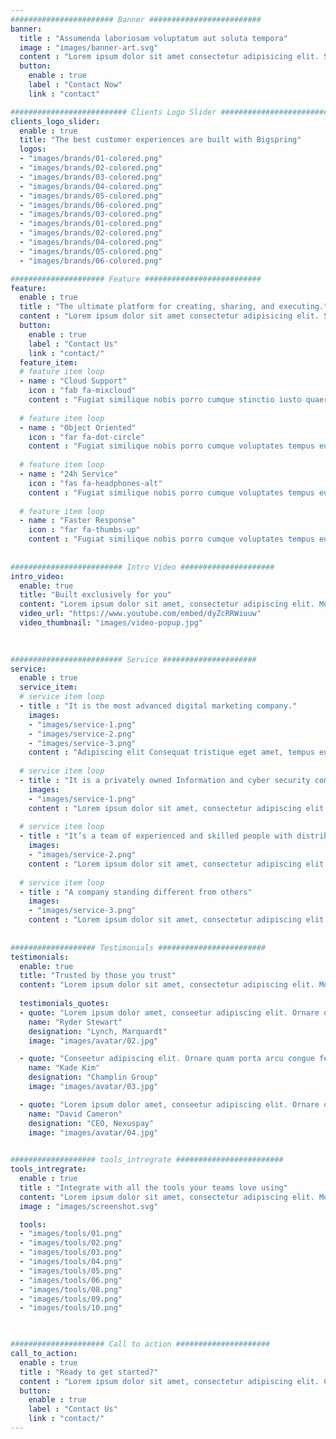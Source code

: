```yaml
---
####################### Banner #########################
banner:
  title : "Assumenda laboriosam voluptatum aut soluta tempora"
  image : "images/banner-art.svg"
  content : "Lorem ipsum dolor sit amet consectetur adipisicing elit. Sit sapiente est asperiores mollitia quas. <br/> incidunt suscipit culpa ea deserunt facilis iure, fugiat assumenda laboriosam voluptatum aut soluta tempora quos! Quas!"
  button:
    enable : true
    label : "Contact Now"
    link : "contact"

########################## Clients Logo Slider #########################
clients_logo_slider:
  enable : true
  title: "The best customer experiences are built with Bigspring"
  logos:
  - "images/brands/01-colored.png"
  - "images/brands/02-colored.png"
  - "images/brands/03-colored.png"
  - "images/brands/04-colored.png"
  - "images/brands/05-colored.png"
  - "images/brands/06-colored.png"
  - "images/brands/03-colored.png"
  - "images/brands/01-colored.png"
  - "images/brands/02-colored.png"
  - "images/brands/04-colored.png"
  - "images/brands/05-colored.png"
  - "images/brands/06-colored.png"

##################### Feature ##########################
feature:
  enable : true
  title : "The ultimate platform for creating, sharing, and executing."
  content : "Lorem ipsum dolor sit amet consectetur adipisicing elit. Sit sapiente est asperiores mollitia quas.incidunt suscipit culpa ea deserunt facilis iure, fugiat assumenda laboriosam voluptatum aut soluta tempora quos! Quas!"
  button:
    enable : true
    label : "Contact Us"
    link : "contact/"
  feature_item:
  # feature item loop
  - name : "Cloud Support"
    icon : "fab fa-mixcloud"
    content : "Fugiat similique nobis porro cumque stinctio iusto quaerat corrupti."
    
  # feature item loop
  - name : "Object Oriented"
    icon : "far fa-dot-circle"
    content : "Fugiat similique nobis porro cumque voluptates tempus eupo stinctio."
    
  # feature item loop
  - name : "24h Service"
    icon : "fas fa-headphones-alt"
    content : "Fugiat similique nobis porro cumque voluptates tempus eupo stinctio."
    
  # feature item loop
  - name : "Faster Response"
    icon : "far fa-thumbs-up"
    content : "Fugiat similique nobis porro cumque voluptates tempus eupo stinctio."
      
      
######################### Intro Video #####################
intro_video:
  enable: true
  title: "Built exclusively for you"
  content: "Lorem ipsum dolor sit amet, consectetur adipiscing elit. Morbi egestas Werat viverra id et aliquet. vulputate egestas sollicitudin."
  video_url: "https://www.youtube.com/embed/dyZcRRWiuuw"
  video_thumbnail: "images/video-popup.jpg"

      
      
######################### Service #####################
service:
  enable : true
  service_item:
  # service item loop
  - title : "It is the most advanced digital marketing company."
    images:
    - "images/service-1.png"
    - "images/service-2.png"
    - "images/service-3.png"
    content : "Adipiscing elit Consequat tristique eget amet, tempus eu at consecttur. Leo facilisi nunc viverra tellus. Ac laoreet sit vel consquat. consectetur adipiscing elit. Consequat tristique eget amet, tempus eu at consecttur. Leo facilisi nunc viverra tellus. Ac laoreet sit vel consquat."
      
  # service item loop
  - title : "It is a privately owned Information and cyber security company"
    images:
    - "images/service-1.png"
    content : "Lorem ipsum dolor sit amet, consectetur adipiscing elit. Consequat tristique eget amet, tempus eu at consecttur. Leo facilisi nunc viverra tellus. Ac laoreet sit vel consquat. consectetur adipiscing elit. Consequat tristique eget amet, tempus eu at consecttur. Leo facilisi nunc viverra tellus. Ac laoreet sit vel consquat."
      
  # service item loop
  - title : "It’s a team of experienced and skilled people with distributions"
    images:
    - "images/service-2.png"
    content : "Lorem ipsum dolor sit amet, consectetur adipiscing elit. Consequat tristique eget amet, tempus eu at consecttur. Leo facilisi nunc viverra tellus. Ac laoreet sit vel consquat. consectetur adipiscing elit. Consequat tristique eget amet, tempus eu at consecttur. Leo facilisi nunc viverra tellus. Ac laoreet sit vel consquat."
      
  # service item loop
  - title : "A company standing different from others"
    images:
    - "images/service-3.png"
    content : "Lorem ipsum dolor sit amet, consectetur adipiscing elit. Consequat tristique eget amet, tempus eu at consecttur. Leo facilisi nunc viverra tellus. Ac laoreet sit vel consquat. consectetur adipiscing elit. Consequat tristique eget amet, tempus eu at consecttur. Leo facilisi nunc viverra tellus. Ac laoreet sit vel consquat."
       
       
################### Testimonials ########################
testimonials:
  enable: true
  title: "Trusted by those you trust"
  content: "Lorem ipsum dolor sit amet, consectetur adipiscing elit. Morbi egestas Werat viverra id et aliquet. vulputate egestas sollicitudin."
  
  testimonials_quotes:
  - quote: "Lorem ipsum dolor amet, conseetur adipiscing elit. Ornare quam porta arcu congue felis volutpat. Vitae lectudbfs dolor faucibus"
    name: "Ryder Stewart"
    designation: "Lynch, Marquardt"
    image: "images/avatar/02.jpg"

  - quote: "Conseetur adipiscing elit. Ornare quam porta arcu congue felis volutpat. Vitae lectudbfs pellentesque vitae dolor faucibus"
    name: "Kade Kim"
    designation: "Champlin Group"
    image: "images/avatar/03.jpg"

  - quote: "Lorem ipsum dolor amet, conseetur adipiscing elit. Ornare quam porta arcu congue felis volutpat. Vitae lectudbfs pellentesque vitae dolor"
    name: "David Cameron"
    designation: "CEO, Nexuspay"
    image: "images/avatar/04.jpg"
        

################### tools_intregrate ########################
tools_intregrate:
  enable : true
  title : "Integrate with all the tools your teams love using"
  content: "Lorem ipsum dolor sit amet, consectetur adipiscing elit. Morbi egestas Werat viverra id et aliquet. vulputate egestas sollicitudin."
  image : "images/screenshot.svg"

  tools:
  - "images/tools/01.png"
  - "images/tools/02.png"
  - "images/tools/03.png"
  - "images/tools/04.png"
  - "images/tools/05.png"
  - "images/tools/06.png"
  - "images/tools/08.png"
  - "images/tools/09.png"
  - "images/tools/10.png"

  

##################### Call to action #####################
call_to_action:
  enable : true
  title : "Ready to get started?"
  content : "Lorem ipsum dolor sit amet, consectetur adipiscing elit. Consequat eget amtempus eu at consecttur."
  button:
    enable : true
    label : "Contact Us"
    link : "contact/"
---
```

